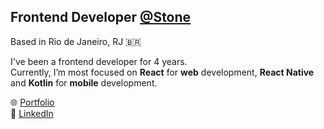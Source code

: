 ## Frontend Developer [@Stone](https://www.stone.com.br)  
Based in Rio de Janeiro, RJ 🇧🇷  

I've been a frontend developer for 4 years.  
Currently, I’m most focused on **React** for **web** development, **React Native** and **Kotlin** for **mobile** development.

🌐 [Portfolio](https://vini-medeiros.vercel.app)  
💼 [LinkedIn](https://linkedin.com/in/vinimedeiros13)
